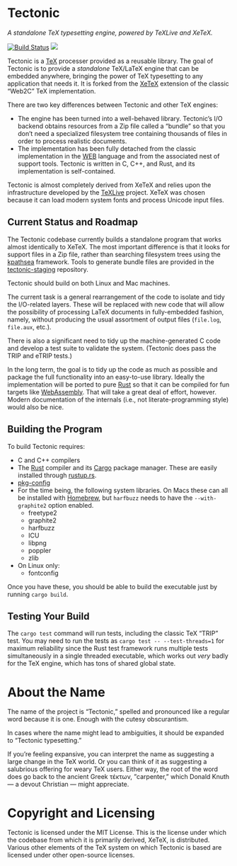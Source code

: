 Tectonic
========

*A standalone TeX typesetting engine, powered by TeXLive and XeTeX.*

[![Build Status](https://travis-ci.org/tectonic-typesetting/tectonic.svg?branch=master)](https://travis-ci.org/tectonic-typesetting/tectonic)
[![](http://meritbadge.herokuapp.com/tectonic)](https://crates.io/crates/tectonic)

Tectonic is a [TeX](https://en.wikipedia.org/wiki/TeX) processer provided as a
reusable library. The goal of Tectonic is to provide a *standalone* TeX/LaTeX
engine that can be embedded anywhere, bringing the power of TeX typesetting to
any application that needs it. It is forked from the
[XeTeX](http://xetex.sourceforge.net/) extension of the classic “Web2C” TeX
implementation.

There are two key differences between Tectonic and other TeX engines:

- The engine has been turned into a well-behaved library. Tectonic’s I/O
  backend obtains resources from a Zip file called a “bundle” so that you
  don’t need a specialized filesystem tree containing thousands of files in
  order to process realistic documents.
- The implementation has been fully detached from the classic implementation
  in the [WEB](https://en.wikipedia.org/wiki/WEB) language and from the
  associated nest of support tools. Tectonic is written in C, C++, and Rust,
  and its implementation is self-contained.

Tectonic is almost completely derived from XeTeX and relies upon the
infrastructure developed by the [TeXLive](https://www.tug.org/texlive/)
project. XeTeX was chosen because it can load modern system fonts and process
Unicode input files.


Current Status and Roadmap
--------------------------

The Tectonic codebase currently builds a standalone program that works almost
identically to XeTeX. The most important difference is that it looks for
support files in a Zip file, rather than searching filesystem trees using the
[kpathsea](https://www.tug.org/kpathsea/) framework. Tools to generate bundle
files are provided in the
[tectonic-staging](https://github.com/tectonic-typesetting/tectonic-staging)
repository.

Tectonic should build on both Linux and Mac machines.

The current task is a general rearrangement of the code to isolate and tidy
the I/O-related layers. These will be replaced with new code that will allow
the possibility of processing LaTeX documents in fully-embedded fashion,
namely, without producing the usual assortment of output files (`file.log`,
`file.aux`, etc.).

There is also a significant need to tidy up the machine-generated C code and
develop a test suite to validate the system. (Tectonic does pass the TRIP and
eTRIP tests.)

In the long term, the goal is to tidy up the code as much as possible and
package the full functionality into an easy-to-use library. Ideally the
implementation will be ported to pure [Rust](https://www.rust-lang.org/) so
that it can be compiled for fun targets like
[WebAssembly](http://webassembly.org/). That will take a great deal of effort,
however. Modern documentation of the internals (i.e., not literate-programming
style) would also be nice.


Building the Program
--------------------

To build Tectonic requires:

- C and C++ compilers
- The [Rust](https://www.rust-lang.org/) compiler and its
  [Cargo](https://crates.io/) package manager. These are easily installed
  through [rustup.rs](https://www.rustup.rs).
- [pkg-config](https://www.freedesktop.org/wiki/Software/pkg-config/)
- For the time being, the following system libraries. On Macs these can all be
  installed with [Homebrew](http://brew.sh), but `harfbuzz` needs to have the
  `--with-graphite2` option enabled.
  - freetype2
  - graphite2
  - harfbuzz
  - ICU
  - libpng
  - poppler
  - zlib
- On Linux only:
  - fontconfig

Once you have these, you should be able to build the executable just by
running `cargo build`.


Testing Your Build
------------------

The `cargo test` command will run tests, including the classic TeX “TRIP”
test. You may need to run the tests as `cargo test -- --test-threads=1` for
maximum reliability since the Rust test framework runs multiple tests
simultaneously in a single threaded executable, which works out *very* badly
for the TeX engine, which has tons of shared global state.


About the Name
==============

The name of the project is “Tectonic,” spelled and pronounced like a regular
word because it is one. Enough with the cutesy obscurantism.

In cases where the name might lead to ambiguities, it should be expanded to
“Tectonic typesetting.”

If you’re feeling expansive, you can interpret the name as suggesting a large
change in the TeX world. Or you can think of it as suggesting a salubrious
offering for weary TeX users. Either way, the root of the word does go back to
the ancient Greek τέκτων, ”carpenter,” which Donald Knuth — a devout Christian
— might appreciate.


Copyright and Licensing
=======================

Tectonic is licensed under the MIT License. This is the license under which
the codebase from which it is primarily derived, XeTeX, is distributed.
Various other elements of the TeX system on which Tectonic is based are
licensed under other open-source licenses.
